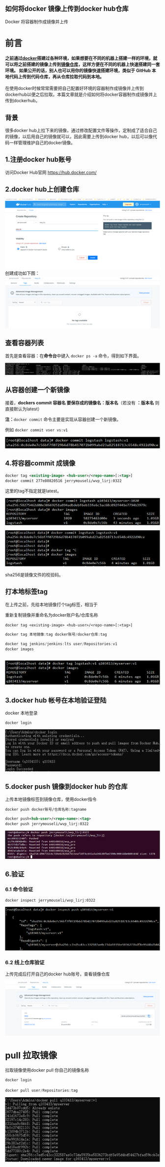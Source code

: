 ## 如何将docker 镜像上传到docker hub仓库

Docker 将容器制作成镜像并上传



# 前言

#### 之前通过[docker](https://cloud.tencent.com/product/tke?from_column=20065&from=20065)搭建过各种环境，如果想要在不同的机器上搭建一样的环境，就可以将之前搭建的镜像上传到[镜像仓库](https://cloud.tencent.com/product/tcr?from_column=20065&from=20065)，这样方便在不同的机器上快速搭建同一套环境。 如果公开的话，别人也可以用你的镜像快速搭建环境，类似于 GitHub 本地代码上传到代码仓库，再从仓库拉取代码到本地。

在使用docker时候常常需要把自己配置好环境的容器制作成镜像并上传到dockerhub以便之后拉取。本篇文章就是介绍如何将docker容器制作成镜像并上传到dockerhub。

## 背景

很多docker hub上拉下来的镜像，通过修改配置文件等操作，定制成了适合自己的镜像，以后用自己的镜像就可以，因此需要上传到docker hub，以后可以像代码一样管理维护自己的docker镜像。

## 1.注册docker hub账号

访问Docker Hub官网
https://hub.docker.com/

## 2.docker hub上创建仓库

![img](./docker上传镜像.assets/1606616-20220322184846620-385055832.png)
创建成功如下图：
![img](./docker上传镜像.assets/1606616-20220322184901964-1467112222.png)

## 查看容器列表

首先是查看容器：在**命令台**中键入 `docker ps -a` 命令，得到如下界面。

![image-20231020014448189](./docker上传镜像.assets/image-20231020014448189.png)

## 从容器创建一个新镜像

接着，**dockers commit 容器名 要保存成的镜像名：版本名**（若没有 **：版本名** 则直接默认为latest）

**注：**`docker commit` 命令主要是实现从容器创建一个新镜像。

例如 `docker commit vser vs:v1`

![image-20231020014651956](./docker上传镜像.assets/image-20231020014651956.png)

## 4.将容器commit 成镜像

```xml
docker tag <existing-image> <hub-user>/<repo-name>[:<tag>]
docker commit 277e80820516 jerrymouseli/wvp_lirj:0322
```

这里的tag不指定就是latest。

![img](./docker上传镜像.assets/image-20231020022927684.png)

![image-20231020022744064](./docker上传镜像.assets/image-20231020022744064.png)

sha256是镜像文件的校验码。

## 打本地标签tag

在上传之前，先给本地镜像打个tag标签，相当于

重新复制镜像并重命名为docker账户名/仓库名称

`docker tag <existing-image> <hub-user>/<repo-name>[:<tag>]`

```javascript
docker tag 本地镜像:tag docker账号/docker仓库:tag
```

```javascript
docker tag jenkins/jenkins:lts user/Repositories:v1
docker images                                           
```

## ![image-20231020015248079](./docker上传镜像.assets/image-20231020015248079.png)

## 3.docker hub 帐号在本地验证登陆

docker 本地登录

```shell
docker login
```

![image-20231020021704074](./docker上传镜像.assets/image-20231020021704074.png)

## 5.docker push 镜像到docker hub 的仓库

上传本地镜像标签到镜像仓库，使用docker指令

```shell
docker push docker账号/仓库名称:tagname
```

```xml
docker push<hub-user>/<repo-name>:<tag>
docker push jerrymouseli/wvp_lirj:0322
```

![img](./docker上传镜像.assets/1606616-20220322184941845-1720317000.png)

## 6.验证

### 6.1 命令验证

```mipsasm
docker inspect jerrymouseli/wvp_lirj:0322
```

![image-20231020021900078](./docker上传镜像.assets/image-20231020021900078.png)

### 6.2 线上仓库验证

 上传完成后打开自己的docker hub账号，查看镜像仓库 

![img](./docker上传镜像.assets/1606616-20220322185007416-681271531.png)

# pull 拉取镜像

拉取镜像使用docker pull 你自己的镜像名称

```javascript
docker login

docker pull user/Repositories:tag
```

![image-20231020022420535](./docker上传镜像.assets/image-20231020022420535.png)

